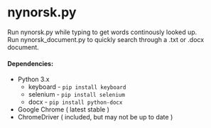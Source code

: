 # nynorsk.py
Run nynorsk.py while typing to get words continously looked up.\
Run nynorsk_document.py to quickly search through a .txt or .docx document.

#### Dependencies:
- Python 3.x
  - keyboard - `pip install keyboard`
  - selenium - `pip install selenium`
  - docx - `pip install python-docx`
- Google Chrome ( latest stable )
- ChromeDriver ( included, but may not be up to date )
